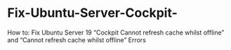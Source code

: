 # Fix-Ubuntu-Server-Cockpit-
How to: Fix Ubuntu Server 19 “Cockpit Cannot refresh cache whilst offline” and “Cannot refresh cache whilst offline” Errors
